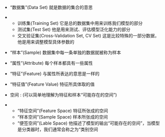 - “数据集”(Data Set)     就是数据的集合的意思

- - 训练集(Training Set)    它是总的数据集中用来训练我们模型的部分
  - 测试集(Test Set)    他是用来测试、评估模型泛化能力的部分
  - 交叉验证集(Cross-Validation Set, CV Set)    这是比较特殊的一部分数据，他是用来调整模型具体参数的

- “样本”(Sample)     数据集中每一条单独的数据就被称为样本

- “属性”(Attribute)    每个样本都具有一些属性

- “特征”(Feature)    与属性所表达的意思是一样的

- “特征值”(Feature Value)    特征所具体取的值

- 空间 : (可以简单地理解为特征和样本“可能存在的空间”) 

- - “特征空间”(Feature  Space)    特征所张成的空间
  - “样本空间”(Sample Space)    样本所张成的空间
  - “便签空间”(Lable Space)    他描述了模型的输出“可能存在的空间”，当模型是分类器时，我们通常会称之为“类别空间